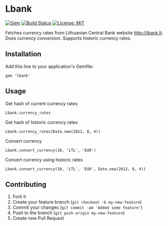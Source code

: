 # Lbank

[![Gem](https://img.shields.io/gem/v/lbank.svg)](https://rubygems.org/gems/lbank)
[![Build Status](https://github.com/laurynas/lbank/actions/workflows/main.yml/badge.svg)](https://github.com/laurynas/lbank/actions)
[![License: MIT](https://img.shields.io/badge/License-MIT-blue.svg)](https://opensource.org/licenses/MIT)

Fetches currency rates from Lithuanian Central Bank website http://lbank.lt.
Does currency conversion.
Supports historic currency rates.

## Installation

Add this line to your application's Gemfile:

    gem 'lbank'

## Usage

Get hash of current currency rates

    Lbank.currency_rates

Get hash of historic currency rates

    Lbank.currency_rates(Date.new(2012, 8, 4))

Convert currency

    Lbank.convert_currency(10, 'LTL', 'EUR')

Convert currency using historic rates

    Lbank.convert_currency(10, 'LTL', 'EUR', Date.new(2012, 8, 4))

## Contributing

1. Fork it
2. Create your feature branch (`git checkout -b my-new-feature`)
3. Commit your changes (`git commit -am 'Added some feature'`)
4. Push to the branch (`git push origin my-new-feature`)
5. Create new Pull Request
